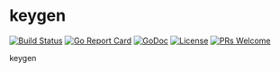 # keygen

[![Build Status](https://api.travis-ci.org/nortonlifelock/keygen.svg?branch=master)](https://travis-ci.org/nortonlifelock/keygen)
[![Go Report Card](https://goreportcard.com/badge/github.com/nortonlifelock/keygen)](https://goreportcard.com/report/github.com/nortonlifelock/keygen)
[![GoDoc](https://godoc.org/github.com/nortonlifelock/keygen?status.svg)](https://godoc.org/github.com/nortonlifelock/keygen)
[![License](https://img.shields.io/badge/License-Apache%202.0-blue.svg)](https://opensource.org/licenses/Apache-2.0) [![PRs Welcome](https://img.shields.io/badge/PRs-welcome-brightgreen.svg)](http://makeapullrequest.com)

keygen
